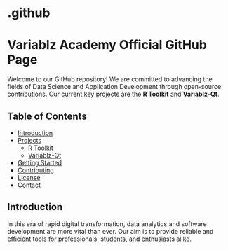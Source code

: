 # .github
# Variablz Academy Official GitHub Page

Welcome to our GitHub repository! We are committed to advancing the fields of Data Science and Application Development through open-source contributions. Our current key projects are the **R Toolkit** and **Variablz-Qt**.

## Table of Contents
- [Introduction](#introduction)
- [Projects](#projects)
  - [R Toolkit](#r-toolkit)
  - [Variablz-Qt](#variablz-qt)
- [Getting Started](#getting-started)
- [Contributing](#contributing)
- [License](#license)
- [Contact](#contact)

## Introduction
In this era of rapid digital transformation, data analytics and software development are more vital than ever. Our aim is to provide reliable and efficient tools for professionals, students, and enthusiasts alike.

